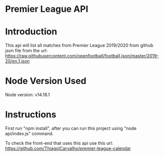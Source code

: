 # Premier League API

# Introduction

This api will list all matches from Premier League 2019/2020 from github json file from the url: 
https://raw.githubusercontent.com/openfootball/football.json/master/2019-20/en.1.json

# Node Version Used

Node version: v14.18.1

# Instructions

First run "npm install", after you can run this project using "node api/index.js" command.

To check the front-end that uses this api use this url: https://github.com/ThiagolCarvalho/premier-league-calendar